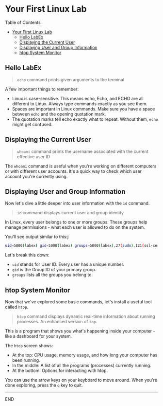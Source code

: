 # Your First Linux Lab

Table of Contents

- [Your First Linux Lab](#your-first-linux-lab)
  - [Hello LabEx](#hello-labex)
  - [Displaying the Current User](#displaying-the-current-user)
  - [Displaying User and Group Information](#displaying-user-and-group-information)
  - [htop System Monitor](#htop-system-monitor)

## Hello LabEx

> `echo` command prints given arguments to the terminal

A few important things to remember:

-   Linux is case-sensitive. This means echo, Echo, and ECHO are all different to Linux. Always type commands exactly as you see them.
-   Spaces are important in Linux commands. Make sure you have a space between `echo` and the opening quotation mark.
-   The quotation marks tell echo exactly what to repeat. Without them, `echo` might get confused.

## Displaying the Current User

> `whoami` command prints the username associated with the current effective user ID

The `whoami` command is useful when you're working on different computers or with different user accounts. It's a quick way to check which user account you're currently using.

## Displaying User and Group Information

Now let's dive a little deeper into user information with the `id` command.

> `id` command displays current user and group identity

In Linux, every user belongs to one or more groups. These groups help manage permissions - what each user is allowed to do on the system.

You'll see output similar to this:j

```bash
uid=5000(labex) gid=5000(labex) groups=5000(labex),27(sudo),121(ssl-cert),5002(public)
```

Let's break this down:

-   `uid` stands for User ID. Every user has a unique number.
-   `gid` is the Group ID of your primary group.
-   `groups` lists all the groups you belong to.

## htop System Monitor

Now that we've explored some basic commands, let's install a useful tool called `htop`.

> `htop` command displays dynamic real-time information about running processes. An enhanced version of `top`.

This is a program that shows you what's happening inside your computer - like a dashboard for your system.

The `htop` screen shows:

-   At the top: CPU usage, memory usage, and how long your computer has been running.
-   In the middle: A list of all the programs (processes) currently running.
-   At the bottom: Options for interacting with htop.

You can use the arrow keys on your keyboard to move around.
When you're done exploring, press the `q` key to quit.

---

END
